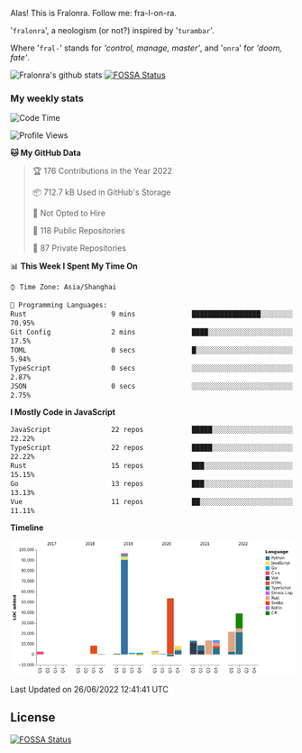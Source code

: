 Alas! This is Fralonra. Follow me: fra-l-on-ra.

'`fralonra`', a neologism (or not?) inspired by '`turambar`'.

Where '`fral-`' stands for *'control, manage, master'*, and '`onra`' for *'doom, fate'*.

![Fralonra's github stats](https://github-readme-stats.vercel.app/api?username=fralonra)
[![FOSSA Status](https://app.fossa.com/api/projects/git%2Bgithub.com%2Ffralonra%2Ffralonra.svg?type=shield)](https://app.fossa.com/projects/git%2Bgithub.com%2Ffralonra%2Ffralonra?ref=badge_shield)

### My weekly stats

<!--START_SECTION:waka-->
![Code Time](http://img.shields.io/badge/Code%20Time-3%2C044%20hrs%2032%20mins-blue)

![Profile Views](http://img.shields.io/badge/Profile%20Views-4-blue)

**🐱 My GitHub Data** 

> 🏆 176 Contributions in the Year 2022
 > 
> 📦 712.7 kB Used in GitHub's Storage 
 > 
> 🚫 Not Opted to Hire
 > 
> 📜 118 Public Repositories 
 > 
> 🔑 87 Private Repositories  
 > 
📊 **This Week I Spent My Time On** 

```text
⌚︎ Time Zone: Asia/Shanghai

💬 Programming Languages: 
Rust                     9 mins              █████████████████░░░░░░░░   70.95% 
Git Config               2 mins              ████░░░░░░░░░░░░░░░░░░░░░   17.5% 
TOML                     0 secs              █░░░░░░░░░░░░░░░░░░░░░░░░   5.94% 
TypeScript               0 secs              ░░░░░░░░░░░░░░░░░░░░░░░░░   2.87% 
JSON                     0 secs              ░░░░░░░░░░░░░░░░░░░░░░░░░   2.75%

```

**I Mostly Code in JavaScript** 

```text
JavaScript               22 repos            █████░░░░░░░░░░░░░░░░░░░░   22.22% 
TypeScript               22 repos            █████░░░░░░░░░░░░░░░░░░░░   22.22% 
Rust                     15 repos            ███░░░░░░░░░░░░░░░░░░░░░░   15.15% 
Go                       13 repos            ███░░░░░░░░░░░░░░░░░░░░░░   13.13% 
Vue                      11 repos            ██░░░░░░░░░░░░░░░░░░░░░░░   11.11%

```


**Timeline**

![Chart not found](https://raw.githubusercontent.com/fralonra/fralonra/master/charts/bar_graph.png) 


 Last Updated on 26/06/2022 12:41:41 UTC
<!--END_SECTION:waka-->

## License
[![FOSSA Status](https://app.fossa.com/api/projects/git%2Bgithub.com%2Ffralonra%2Ffralonra.svg?type=large)](https://app.fossa.com/projects/git%2Bgithub.com%2Ffralonra%2Ffralonra?ref=badge_large)